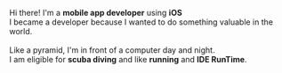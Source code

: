 <!-- <p>
  <a href="mailto:leo.algodev@gmail.com" target="_blank"><img src="https://img.shields.io/badge/leo.algodev@gmail.com-EA4335?style=flat-square&logo=Gmail&logoColor=white"/></a> 
  <img src="https://img.shields.io/badge/Swift-FA7343?style=flat-square&logo=Swift&logoColor=white"/> 
  <img src="https://img.shields.io/badge/ReactiveX-B7178C?style=flat-square&logo=ReactiveX&logoColor=white"/> 
  <img src="https://img.shields.io/badge/Firebase-FFCA28?style=flat-square&logo=Firebase&logoColor=black"/>
  <img src="https://img.shields.io/badge/Realm-39477F?style=flat-square&logo=Realm&logoColor=white"/> 
  <img src="https://img.shields.io/badge/Git-F05032?style=flat-square&logo=Git&logoColor=white"/>
  </br>
  <img src="https://img.shields.io/badge/Adobe Illustrator-FFCA28?style=flat-square&logo=Adobeillustrator&logoColor=black"/>
  <img src="https://img.shields.io/badge/Adobe XD-8E44AD?style=flat-square&logo=AdobeXD&logoColor=white"/> 
  <img src="https://img.shields.io/badge/Adobe Premiere Pro-39477F?style=flat-square&logo=AdobePremierePro&logoColor=white"/>
</p> -->


<p> Hi there! I'm a <b>mobile app developer</b> using <b>iOS</b> <br/>
I became a developer because I wanted to do something valuable in the world.<br/>
<br/> Like a pyramid, I'm in front of a computer day and night.<br/> 
I am eligible for <b>scuba diving</b> and like <b>running</b> and <b>IDE RunTime</b>.<br/>
